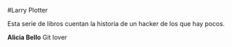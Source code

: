 #Larry Plotter

Esta serie de libros cuentan la historia de un hacker de los que hay pocos.

**Alicia Bello**
Git lover
